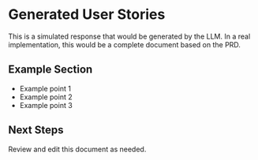 # Generated User Stories

This is a simulated response that would be generated by the LLM.
In a real implementation, this would be a complete document based on the PRD.

## Example Section

- Example point 1
- Example point 2
- Example point 3

## Next Steps

Review and edit this document as needed.